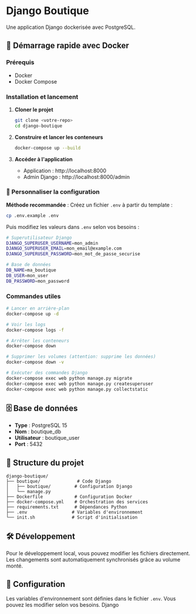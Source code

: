 # Django Boutique

Une application Django dockerisée avec PostgreSQL.

## 🚀 Démarrage rapide avec Docker

### Prérequis
- Docker
- Docker Compose

### Installation et lancement

1. **Cloner le projet**
   ```bash
   git clone <votre-repo>
   cd django-boutique
   ```

2. **Construire et lancer les conteneurs**
   ```bash
   docker-compose up --build
   ```

3. **Accéder à l'application**
   - Application : http://localhost:8000
   - Admin Django : http://localhost:8000/admin

### 🔐 Personnaliser la configuration

**Méthode recommandée** : Créez un fichier `.env` à partir du template :

```bash
cp .env.example .env
```

Puis modifiez les valeurs dans `.env` selon vos besoins :

```bash
# Superutilisateur Django
DJANGO_SUPERUSER_USERNAME=mon_admin
DJANGO_SUPERUSER_EMAIL=mon_email@example.com
DJANGO_SUPERUSER_PASSWORD=mon_mot_de_passe_securise

# Base de données
DB_NAME=ma_boutique
DB_USER=mon_user
DB_PASSWORD=mon_password
```

### Commandes utiles

```bash
# Lancer en arrière-plan
docker-compose up -d

# Voir les logs
docker-compose logs -f

# Arrêter les conteneurs
docker-compose down

# Supprimer les volumes (attention: supprime les données)
docker-compose down -v

# Exécuter des commandes Django
docker-compose exec web python manage.py migrate
docker-compose exec web python manage.py createsuperuser
docker-compose exec web python manage.py collectstatic
```

## 🗄️ Base de données

- **Type** : PostgreSQL 15
- **Nom** : boutique_db
- **Utilisateur** : boutique_user
- **Port** : 5432

## 📁 Structure du projet

```
django-boutique/
├── boutique/              # Code Django
│   ├── boutique/         # Configuration Django
│   └── manage.py
├── Dockerfile            # Configuration Docker
├── docker-compose.yml    # Orchestration des services
├── requirements.txt      # Dépendances Python
├── .env                 # Variables d'environnement
└── init.sh              # Script d'initialisation
```

## 🛠️ Développement

Pour le développement local, vous pouvez modifier les fichiers directement. Les changements sont automatiquement synchronisés grâce au volume monté.

## 🔧 Configuration

Les variables d'environnement sont définies dans le fichier `.env`. Vous pouvez les modifier selon vos besoins. Django